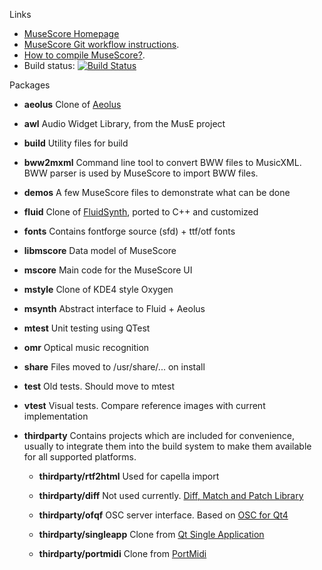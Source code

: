 Links
* [MuseScore Homepage](http://musescore.org)
* [MuseScore Git workflow instructions](http://musescore.org/en/developers-handbook/git-workflow).
* [How to compile MuseScore?](http://musescore.org/en/developers-handbook/compilation).
* Build status: [![Build Status](https://secure.travis-ci.org/musescore/MuseScore.png)](http://travis-ci.org/musescore/MuseScore)

Packages
* **aeolus** Clone of [Aeolus](http://kokkinizita.linuxaudio.org/linuxaudio/aeolus/)

* **awl** Audio Widget Library, from the MusE project

* **build** Utility files for build

* **bww2mxml** Command line tool to convert BWW files to MusicXML. BWW parser is used by MuseScore to import BWW files.

* **demos** A few MuseScore files to demonstrate what can be done

* **fluid** Clone of [FluidSynth](http://sourceforge.net/apps/trac/fluidsynth/), ported to C++ and customized

* **fonts** Contains fontforge source (sfd) + ttf/otf fonts

* **libmscore** Data model of MuseScore

* **mscore** Main code for the MuseScore UI

* **mstyle** Clone of KDE4 style Oxygen

* **msynth** Abstract interface to Fluid + Aeolus

* **mtest** Unit testing using QTest

* **omr** Optical music recognition

* **share** Files moved to /usr/share/... on install

* **test** Old tests. Should move to mtest

* **vtest** Visual tests. Compare reference images with current implementation

* **thirdparty** Contains projects which are included for convenience, usually to integrate them into the build system to make them available for all supported platforms.

    * **thirdparty/rtf2html**
    Used for capella import

    * **thirdparty/diff**
    Not used currently. [Diff, Match and Patch Library](http://code.google.com/p/google-diff-match-patch/)

    * **thirdparty/ofqf**
    OSC server interface. Based on [OSC for Qt4](http://www.arnoldarts.de/drupal/?q=ofqf)

    * **thirdparty/singleapp**
    Clone from [Qt Single Application](http://qt.gitorious.org/qt-solutions/qt-solutions/trees/master/qtsingleapplication)

   * **thirdparty/portmidi**
   Clone from [PortMidi](http://portmedia.sourceforge.net/)

